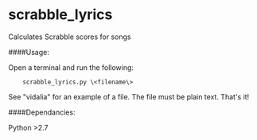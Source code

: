scrabble_lyrics
===============

Calculates Scrabble scores for songs

####Usage: 

Open a terminal and run the following:

        scrabble_lyrics.py \<filename\>

See "vidalia" for an example of a file. The file must be plain text. That's it!

####Dependancies:

Python >2.7

